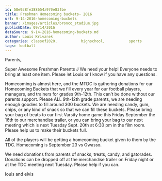```yaml
---
id: 58e938fe388654a970e83fbe
title: Freshman Homecoming buckets- 2016
url: 9-14-2016-homecoming-buckets
banner: /images/articles/bronco_stadium.jpg
publishDate: 09/14/2016
dataSource: 9-14-2016-homecoming-buckets.md
author: Louis Krivanek
categories: classof2020,           highschool,           sports
tags: football
---
```

Parents,

 Super Awesome Freshman Parents J We need your help!  Everyone needs to bring at least one item. Please let Louis or I know if you have any questions.

Homecoming is almost here, and the MTDC is gathering donations for our Homecoming Buckets that we fill every year for our football players, managers, and trainers for grades 9th-12th. This can't be done without our parents support. Please ALL 9th-12th grade parents, we are needing enough goodies to fill around 300 buckets. We are needing candy, gum, chips, or any kind of snack so that we can fill these buckets. Please bring your bag of treats to our first Varsity home game this Friday September the 16th to our merchandise trailer, or you can bring your bag to our next meeting which is next Tuesday Sept. 20th at 6:30 pm in the film room. Please help us to make their buckets full.



All of the players will be getting a homecoming bucket given to them by the TDC.  Homecoming is September 23 vs Owasso.

We need donations from parents of snacks, treats, candy, and gatorades.  Donations can be dropped off at the merchandise trailer on Friday night or at the TDC meeting next Tuesday.  Please help if you can.

louis and elvis